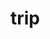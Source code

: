 <!-- generated by markdown-notes-tree -->

# trip

<!-- optional markdown-notes-tree directory description starts here -->

<!-- optional markdown-notes-tree directory description ends here -->


